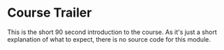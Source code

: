 # Course Trailer

This is the short 90 second introduction to the course. As it's just a short explanation of what to expect, there is no source code for this module.